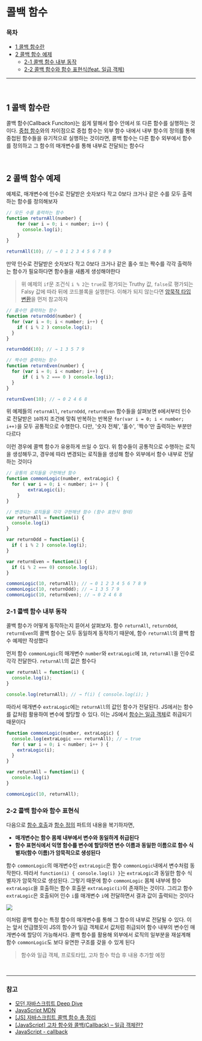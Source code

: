 # 콜백 함수

### 목차

- [1 콜백 함수란](#1-콜백-함수란)
- [2 콜백 함수 예제](#2-콜백-함수-예제)
  - [2-1 콜백 함수 내부 동작](#2-1-콜백-함수-내부-동작)
  - [2-2 콜백 함수와 함수 표현식(feat. 일급 객체)](#2-2-콜백-함수와-함수-표현식(feat.-일급-객체))

***

<br>

## 1 콜백 함수란 

콜백 함수(Callback Funciton)는 쉽게 말해서 함수 안에서 또 다른 함수를 실행하는 것이다. [중첩 함수]()와의 차이점으로 중첩 함수는 외부 함수 내에서 내부 함수의 정의를 통해 중첩된 함수들을 유기적으로 실행하는 것이라면, 콜백 함수는 다른 함수 외부에서 함수를 정의하고 그 함수의 매개변수를 통해 내부로 전달되는 함수다

<br>

## 2 콜백 함수 예제

예제로, 매개변수에 인수로 전달받은 숫자보다 작고 0보다 크거나 같은 수를 모두 출력하는 함수를 정의해보자 

```javascript
// 모든 수를 출력하는 함수
function returnAll(number) {
	for (var i = 0; i < number; i++) {
      console.log(i); 
    }
}

returnAll(10); // → 0 1 2 3 4 5 6 7 8 9 
```
만약 인수로 전달받은 숫자보다 작고 0보다 크거나 같은 홀수 또는 짝수를 각각 출력하는 함수가 필요하다면 함수들을 새롭게 생성해야한다 

> 위 예제의 `if`문 조건식 `i % 2`는 `true`로 평가되는 Truthy 값, `false`로 평가되는 Falsy 값에 따라 뒤에 코드블록을 실행한다. 이해가 되지 않는다면 [암묵적 타입 변환]()을 먼저 참고하자

```javascript
// 홀수만 출력하는 함수
function returnOdd(number) {
  for (var i = 0; i < number; i++) {
 	if ( i % 2 ) console.log(i); 
  }
}

returnOdd(10); // → 1 3 5 7 9

// 짝수만 출력하는 함수 
function returnEven(number) {
  for (var i = 0; i < number; i++) {
      if ( i % 2 === 0 ) console.log(i); 
  }
}

returnEven(10); // → 0 2 4 6 8
```
위 예제들의 `returnAll`, `returnOdd`, `returnEven` 함수들을 살펴보면 `0`에서부터 인수로 전달받은 `10`까지 조건에 맞춰 반복하는 반복문 `for(var i = 0; i < number; i++)`을 모두 공통적으로 수행한다. 다만, '숫자 전체', '홀수', '짝수'만 출력하는 부분만 다르다

이런 경우에 콜백 함수가 유용하게 쓰일 수 있다. 위 함수들이 공통적으로 수행하는 로직을 생성해두고, 경우에 따라 변경되는 로직들을 생성해 함수 외부에서 함수 내부로 전달하는 것이다 

```javascript
// 공통의 로직들을 구현해낸 함수
function commonLogic(number, extraLogic) {
  for ( var i = 0; i < number; i++ ) {
    	extraLogic(i); 
    }
}

// 변경되는 로직들을 각각 구현해낸 함수 (함수 표현식 형태)
var returnAll = function(i) {
  console.log(i)
}

var returnOdd = function(i) {
  if ( i % 2 ) console.log(i);
}

var returnEven = function(i) {
  if (i % 2 === 0) console.log(i); 
}

commonLogic(10, returnAll); // → 0 1 2 3 4 5 6 7 8 9
commonLogic(10, returnOdd); // → 1 3 5 7 9
commonLogic(10, returnEven); // → 0 2 4 6 8
```
### 2-1 콜백 함수 내부 동작

콜백 함수가 어떻게 동작하는지 뜯어서 살펴보자. 함수 `returnAll`, `returnOdd`, `returnEven`의 콜백 함수는 모두 동일하게 동작하기 때문에, 함수 `returnAll`의 콜백 함수 예제만 작성했다

먼저 함수 `commonLogic`의 매개변수 `number`와 `extraLogic`에 `10`, `returnAll`을 인수로 각각 전달한다. `returnAll`의 값은 함수다
```javascript
var returnAll = function(i) {
  console.log(i);
} 

console.log(returnAll); // → f(i) { console.log(i); } 
```
따라서 매개변수 `extraLogic`에는 `returnAll`의 값인 함수가 전달된다. JS에서는 함수를 값처럼 활용하여 변수에 할당할 수 있다. 이는 JS에서 [함수는 일급 객체]()로 취급되기 때문이다
```javascript
function commonLogic(number, extraLogic) {
  console.log(extraLogic === returnAll); // → true
  for ( var i = 0; i < number; i++ ) {
    extraLogic(i); 
  }
}

var returnAll = function(i) {
  console.log(i)
}

commonLogic(10, returnAll);
```
### 2-2 콜백 함수와 함수 표현식

다음으로 [함수 호출]()과 [함수 정의]() 파트의 내용을 복기하자면,
- **매개변수는 함수 몸체 내부에서 변수와 동일하게 취급된다**
- **함수 표현식에서 익명 함수를 변수에 할당하면 변수 이름과 동일한 이름으로 함수 식별자(함수 이름)가 암묵적으로 생성된다**

함수 `commonLogic`의 매개변수인 `extraLogic`은 함수 `commonLogic`내에서 변수처럼 동작한다. 따라서 `function(i) { console.log(i) }`는 `extraLogic`과 동일한 함수 식별자가 암묵적으로 생성된다. 그렇기 때문에 함수 `commonLogic` 몸체 내부에 함수 `extraLogic`을 호출하는 함수 호출문 `extraLogic(i)`이 존재하는 것이다. 그리고 함수 `extraLogic`은 호출되어 인수 `i`를 매개변수 `i`에 전달하면서 결과 값이 출력되는 것이다

<img src="https://velog.velcdn.com/images/jacenam/post/13bd6306-5974-48e7-b281-5139bd703db9/image.png" style="max-width: 100%" align="center">

이처럼 콜백 함수는 특정 함수의 매개변수를 통해 그 함수의 내부로 전달될 수 있다. 이는 앞서 언급했듯이 JS의 함수가 일급 객체로서 값처럼 취급되어 함수 내부의 변수인 매개변수에 할당이 가능해서다. 콜백 함수를 활용해 외부에서 로직의 일부분을 재설계해 함수 `commonLogic`도 보다 유연한 구조를 갖을 수 있게 된다

> 함수와 일급 객체, 프로토타입, 고차 함수 학습 후 내용 추가할 예정

<br>

***
### 참고 
- [모던 자바스크립트 Deep Dive]()
- [JavaScript MDN]() 
- [[JS] 자바스크립트 콜백 함수 총 정리](https://inpa.tistory.com/entry/JS-%F0%9F%93%9A-%EC%9E%90%EB%B0%94%EC%8A%A4%ED%81%AC%EB%A6%BD%ED%8A%B8-%EC%BD%9C%EB%B0%B1-%ED%95%A8%EC%88%98)
- [[JavaScript] 고차 함수와 콜백(Callback) – 일급 객체란?](https://hanamon.kr/javascript-%EA%B3%A0%EC%B0%A8%ED%95%A8%EC%88%98%EC%99%80-%EC%BD%9C%EB%B0%B1-%EC%9D%BC%EA%B8%89%EA%B0%9D%EC%B2%B4%EB%9E%80/)
- [JavaScript - callback](https://www.youtube.com/watch?v=TAyLeIj1hMc)
